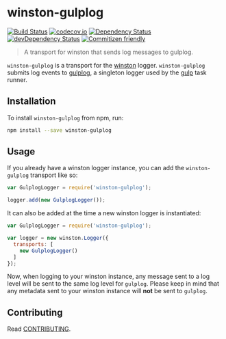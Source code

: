 # winston-gulplog

[![Build Status](https://travis-ci.org/hbetts/winston-gulplog.svg?branch=master)](https://travis-ci.org/hbetts/winston-gulplog)
[![codecov.io](https://codecov.io/github/hbetts/winston-gulplog/coverage.svg?branch=master)](https://codecov.io/github/hbetts/winston-gulplog?branch=master)
[![Dependency Status](https://david-dm.org/hbetts/winston-gulplog.svg)](https://david-dm.org/hbetts/winston-gulplog)
[![devDependency Status](https://david-dm.org/hbetts/winston-gulplog/dev-status.svg)](https://david-dm.org/hbetts/winston-gulplog#info=devDependencies)
[![Commitizen friendly](https://img.shields.io/badge/commitizen-friendly-brightgreen.svg)](https://commitizen.github.io/cz-cli/)

> A transport for winston that sends log messages to gulplog.

`winston-gulplog` is a transport for the [winston](https://github.com/winstonjs/winston) logger. `winston-gulplog` submits log events to [gulplog](https://www.npmjs.com/package/gulplog), a singleton logger used by the [gulp](http://gulpjs.com/) task runner.

## Installation

To install `winston-gulplog` from npm, run:

```bash
npm install --save winston-gulplog
```

## Usage

If you already have a winston logger instance, you can add the `winston-gulplog` transport like so:

```javascript
var GulplogLogger = require('winston-gulplog');

logger.add(new GulplogLogger());
```

It can also be added at the time a new winston logger is instantiated:

```javascript
var GulplogLogger = require('winston-gulplog');

var logger = new winston.Logger({
  transports: [
    new GulplogLogger()
  ]
});
```

Now, when logging to your winston instance, any message sent to a log level will be sent to the same log level for `gulplog`. Please keep in mind that any metadata sent to your winston instance will **not** be sent to `gulplog`.

## Contributing

Read [CONTRIBUTING](CONTRIBUTING.md).
